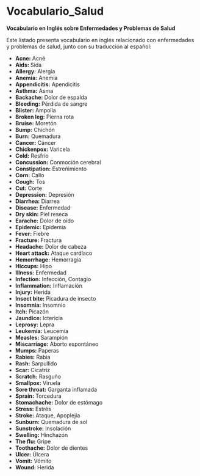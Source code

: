 # Vocabulario_Salud



**Vocabulario en Inglés sobre Enfermedades y Problemas de Salud**

Este listado presenta vocabulario en inglés relacionado con enfermedades y problemas de salud, junto con su traducción al español:

*   **Acne:** Acné
*   **Aids:** Sida
*   **Allergy:** Alergia
*   **Anemia:** Anemia
*   **Appendicitis:** Apendicitis
*   **Asthma:** Asma
*   **Backache:** Dolor de espalda
*   **Bleeding:** Pérdida de sangre
*   **Blister:** Ampolla
*   **Broken leg:** Pierna rota
*   **Bruise:** Moretón
*   **Bump:** Chichón
*   **Burn:** Quemadura
*   **Cancer:** Cáncer
*   **Chickenpox:** Varicela
*   **Cold:** Resfrío
*   **Concussion:** Conmoción cerebral
*   **Constipation:** Estreñimiento
*   **Corn:** Callo
*   **Cough:** Tos
*   **Cut:** Corte
*   **Depression:** Depresión
*   **Diarrhea:** Diarrea
*   **Disease:** Enfermedad
*   **Dry skin:** Piel reseca
*   **Earache:** Dolor de oído
*   **Epidemic:** Epidemia
*   **Fever:** Fiebre
*   **Fracture:** Fractura
*   **Headache:** Dolor de cabeza
*   **Heart attack:** Ataque cardíaco
*   **Hemorrhage:** Hemorragia
*   **Hiccups:** Hipo
*   **Illness:** Enfermedad
*   **Infection:** Infección, Contagio
*   **Inflammation:** Inflamación
*   **Injury:** Herida
*   **Insect bite:** Picadura de insecto
*   **Insomnia:** Insomnio
*   **Itch:** Picazón
*   **Jaundice:** Ictericia
*   **Leprosy:** Lepra
*   **Leukemia:** Leucemia
*   **Measles:** Sarampión
*   **Miscarriage:** Aborto espontáneo
*   **Mumps:** Paperas
*   **Rabies:** Rabia
*   **Rash:** Sarpullido
*   **Scar:** Cicatriz
*   **Scratch:** Rasguño
*   **Smallpox:** Viruela
*   **Sore throat:** Garganta inflamada
*   **Sprain:** Torcedura
*   **Stomachache:** Dolor de estómago
*   **Stress:** Estrés
*   **Stroke:** Ataque, Apoplejía
*   **Sunburn:** Quemadura de sol
*   **Sunstroke:** Insolación
*   **Swelling:** Hinchazón
*   **The flu:** Gripe
*   **Toothache:** Dolor de dientes
*   **Ulcer:** Úlcera
*   **Vomit:** Vómito
*   **Wound:** Herida